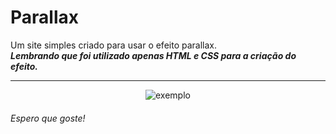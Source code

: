 # Parallax
Um site simples criado para usar o efeito parallax.<br>
<strong><em>Lembrando que foi utilizado apenas HTML e CSS para a criação do efeito.</em></strong>
<hr>
<p align="center">
	<img alt="exemplo" src="github/exemplo.gif">
</p>

<h6>Espero que goste!</h6>